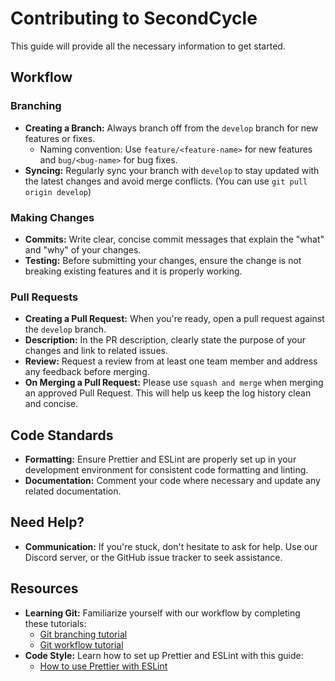 # Contributing to SecondCycle

This guide will provide all the necessary information to get started.

## Workflow

### Branching

- **Creating a Branch:** Always branch off from the `develop` branch for new features or fixes.
  - Naming convention: Use `feature/<feature-name>` for new features and `bug/<bug-name>` for bug fixes.
- **Syncing:** Regularly sync your branch with `develop` to stay updated with the latest changes and avoid merge conflicts. (You can use `git pull origin develop`)

### Making Changes

- **Commits:** Write clear, concise commit messages that explain the "what" and "why" of your changes.
- **Testing:** Before submitting your changes, ensure the change is not breaking existing features and it is properly working.

### Pull Requests

- **Creating a Pull Request:** When you're ready, open a pull request against the `develop` branch.
- **Description:** In the PR description, clearly state the purpose of your changes and link to related issues.
- **Review:** Request a review from at least one team member and address any feedback before merging.
- **On Merging a Pull Request:** Please use `squash and merge` when merging an approved Pull Request. This will help us keep the log history clean and concise.

## Code Standards

- **Formatting:** Ensure Prettier and ESLint are properly set up in your development environment for consistent code formatting and linting.
- **Documentation:** Comment your code where necessary and update any related documentation.

## Need Help?

- **Communication:** If you're stuck, don't hesitate to ask for help. Use our Discord server, or the GitHub issue tracker to seek assistance.

## Resources

- **Learning Git:** Familiarize yourself with our workflow by completing these tutorials:
  - [Git branching tutorial](https://learngitbranching.js.org/)
  - [Git workflow tutorial](https://learngitbranching.js.org/)
- **Code Style:** Learn how to set up Prettier and ESLint with this guide:
  - [How to use Prettier with ESLint](https://www.robinwieruch.de/prettier-eslint/)
